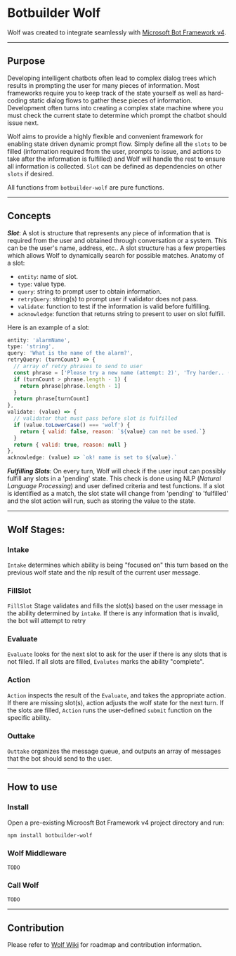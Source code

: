 # Botbuilder Wolf
Wolf was created to integrate seamlessly with [Microsoft Bot Framework v4](https://github.com/Microsoft/botbuilder-js).
___

## Purpose
Developing intelligent chatbots often lead to complex dialog trees which results in prompting the user for many pieces of information. Most frameworks require you to keep track of the state yourself as well as hard-coding static dialog flows to gather these pieces of information. Development often turns into creating a complex state machine where you must check the current state to determine which prompt the chatbot should issue next.

Wolf aims to provide a highly flexible and convenient framework for enabling state driven dynamic prompt flow. Simply define all the `slots` to be filled (information required from the user, prompts to issue, and actions to take after the information is fulfilled) and Wolf will handle the rest to ensure all information is collected. `Slot` can be defined as dependencies on other `slots` if desired.

All functions from `botbuilder-wolf` are pure functions.
___

## Concepts
__*Slot*__: A slot is structure that represents any piece of information that is required from the user and obtained through conversation or a system. This can be the user's name, address, etc.. A slot structure has a few properties which allows Wolf to dynamically search for possible matches. Anatomy of a slot:
- `entity`: name of slot.
- `type`: value type.
- `query`: string to prompt user to obtain information.
- `retryQuery`: string(s) to prompt user if validator does not pass.
- `validate`: function to test if the information is valid before fulfilling.
- `acknowledge`: function that returns string to present to user on slot fulfill.

Here is an example of a slot:
```js
entity: 'alarmName',
type: 'string',
query: 'What is the name of the alarm?',
retryQuery: (turnCount) => {
  // array of retry phrases to send to user
  const phrase = ['Please try a new name (attempt: 2)', 'Try harder.. (attempt: 3)']
  if (turnCount > phrase.length - 1) {
    return phrase[phrase.length - 1]
  }
  return phrase[turnCount]
},
validate: (value) => {
  // validator that must pass before slot is fulfilled
  if (value.toLowerCase() === 'wolf') {
    return { valid: false, reason: `${value} can not be used.`}
  }
  return { valid: true, reason: null }
},
acknowledge: (value) => `ok! name is set to ${value}.`
```

__*Fulfilling Slots*__: On every turn, Wolf will check if the user input can possibly fulfill any slots in a 'pending' state. This check is done using NLP (*Natural Language Processing*) and user defined criteria and test functions. If a slot is identified as a match, the slot state will change from 'pending' to 'fulfilled' and the slot action will run, such as storing the value to the state.
___
## Wolf Stages:
### **Intake**
`Intake` determines which ability is being "focused on" this turn based on the previous wolf state and the nlp result of the current user message.

### **FillSlot**
`FillSlot` Stage validates and fills the slot(s) based on the user message in the ability determined by `intake`. If there is any information that is invalid, the bot will attempt to retry

### **Evaluate**
`Evaluate` looks for the next slot to ask for the user if there is any slots that is not filled.  If all slots are filled, `Evalutes` marks the ability "complete".

### **Action**
`Action` inspects the result of the `Evaluate`, and takes the appropriate action.  If there are missing slot(s), action adjusts the wolf state for the next turn.  If the slots are filled, `Action` runs the user-defined `submit` function on the specific ability. 

### **Outtake**
`Outtake` organizes the message queue, and outputs an array of messages that the bot should send to the user.

___
## How to use
### Install
Open a pre-existing Microosft Bot Framework v4 project directory and run:
```
npm install botbuilder-wolf
```

### Wolf Middleware
```
TODO
```

### Call Wolf
```
TODO
```

___

## Contribution
Please refer to [Wolf Wiki](https://github.com/great-lakes/botbuilder-wolf/wiki) for roadmap and contribution information.
